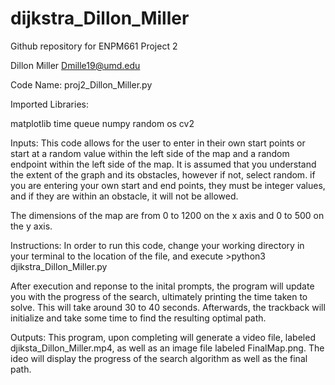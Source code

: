 # dijkstra_Dillon_Miller
Github repository for ENPM661 Project 2

Dillon Miller
Dmille19@umd.edu


Code Name: proj2_Dillon_Miller.py

Imported Libraries:

matplotlib
time
queue
numpy
random
os
cv2

Inputs:
This code allows for the user to enter in their own start points or start at a random value within the left side of the map and a random endpoint within the left side of the map. It is assumed that you understand the extent of the graph and its obstacles, however if not, select random. if you are entering your own start and end points, they must be integer values, and if they are within an obstacle, it will not be allowed.

The dimensions of the map are from 0 to 1200 on the x axis and 0 to 500 on the y axis.


Instructions:
In order to run this code, change your working directory in your terminal to the location of the file, and execute >python3 djikstra_Dillon_Miller.py

After execution and reponse to the inital prompts, the program will update you with the progress of the search, ultimately printing the time taken to solve. This will take around 30 to 40 seconds. Afterwards, the trackback will initialize and take some time to find the resulting optimal path.



Outputs:
This program, upon completing will generate a video file, labeled djiksta_Dillon_Miller.mp4, as well as an image file labeled FinalMap.png. The ideo will display the progress of the search algorithm as well as the final path.
